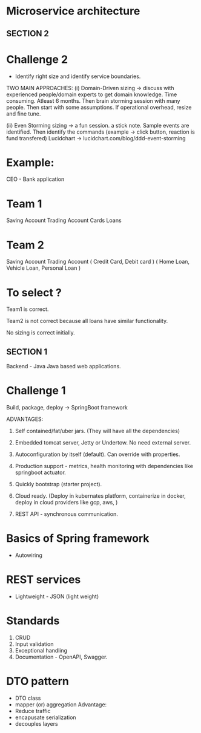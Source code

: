 # Microservice architecture


## SECTION 2

# Challenge 2

- Identify right size and identify service boundaries.

TWO MAIN APPROACHES:
(i) Domain-Driven sizing -> discuss with experienced people/domain experts to get domain knowledge.
Time consuming. Atleast 6 months. Then brain storming session with many people. Then start with some assumptions. If operational overhead, resize and fine tune.

(ii) Even Storming sizing -> a fun session.
a stick note. Sample events are identified.
Then identify the commands (example -> click button, reaction is fund transfered)
Lucidchart -> lucidchart.com/blog/ddd-event-storming

# Example: 
CEO - Bank application

# Team 1
Saving Account
Trading Account
Cards
Loans

# Team 2
Saving Account
Trading Account
(
    Credit Card,
    Debit card
)
(
    Home Loan,
    Vehicle Loan,
    Personal Loan
)

# To select ?
Team1 is correct.

Team2 is not correct because all loans have similar functionality.

No sizing is correct initially.



## SECTION 1

Backend - Java
Java based web applications.

# Challenge 1
Build, package, deploy -> SpringBoot framework

ADVANTAGES:
1. Self contained/fat/uber jars. (They will have all the dependencies)

2. Embedded tomcat server, Jetty or Undertow. No need external server.

3. Autoconfiguration by itself (default). Can override with properties.

4. Production support - metrics, health monitoring with dependencies like springboot actuator.

5. Quickly bootstrap (starter project).

6. Cloud ready. (Deploy in kubernates platform, containerize in docker, deploy in cloud providers like gcp, aws, )

7. REST API - synchronous communication.

# Basics of Spring framework
- Autowiring

# REST services
- Lightweight - JSON (light weight)

# Standards
1. CRUD
2. Input validation
3. Exceptional handling
4. Documentation - OpenAPI, Swagger. 

# DTO pattern
- DTO class
- mapper (or) aggregation
Advantage:
- Reduce traffic
- encapusate serialization
- decouples layers
